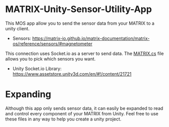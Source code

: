 # MATRIX-Unity-Sensor-Utility-App
This MOS app allow you to send the sensor data from your MATRIX to a unity client.
- Sensors: https://matrix-io.github.io/matrix-documentation/matrix-os/reference/sensors/#magnetometer

This connection uses Socket.io as a server to send data. The 
<a href="https://github.com/Hermitter/MATRIX-Unity-Sensor-Utility-App/blob/master/MATRIX-Unity-Project/Assets/MATRIX.cs">MATRIX.cs</a>
file allows you to pick which sensors you want.
- Unity Socket.io Library: https://www.assetstore.unity3d.com/en/#!/content/21721

# Expanding
Although this app only sends sensor data, it can easily be expanded to read and control every component of your MATRIX from Unity. Feel free to use these files
in any way to help you create a unity project.
